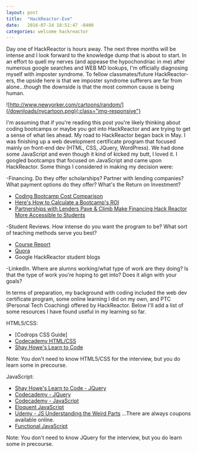 ```yaml
---
layout: post
title:  "HackReactor-Eve"
date:   2016-07-24 18:51:47 -0400
categories: welcome hackreactor
---
```

Day one of HackReactor is hours away. The next three months will be intense and I look forward to the knowledge dump that is about to start. In an effort to quell my nerves (and appease the hypochondriac in me) after numerous google searches and WEB MD lookups, I'm officially <!--break-->diagnosing myself with imposter syndrome. To fellow classmates/future HackReactor-ers, the upside here is that we imposter syndrome sufferers are far from alone...though the downside is that the most common cause is being human.

![http://www.newyorker.com/cartoons/random/](/downloads/nycartoon.png){:class="img-responsive"}

I'm assuming that if you're reading this post you're likely thinking about coding bootcamps or maybe you got into HackReactor and are trying to get a sense of what lies ahead. My road to HackReactor began back in May. I was finishing up a web development certificate program that focused mainly on front-end dev (HTML, CSS, JQuery, WordPress). We had done some JavaScript and even though it kind of kicked my butt, I loved it. I googled bootcamps that focused on JavaScript and came upon HackReactor. Some things I considered in making my decision were:

-Financing. Do they offer scholarships? Partner with lending companies? What payment options do they offer? What's the Return on Investment?

  - [Coding Bootcamp Cost Comparison]
  - [Here's How to Calculate a Bootcamp's ROI]
  - [Partnerships with Lenders Pave & Climb Make Financing Hack Reactor More Accessible to Students]

-Student Reviews. How intense do you want the program to be? What sort of teaching methods serve you best?

  - [Course Report]
  - [Quora]
  - Google HackReactor student blogs

-LinkedIn. Where are alumns working/what type of work are they doing? Is that the type of work you're hoping to get into? Does it align with your goals?

In terms of preparation, my background with coding included the web dev certificate program, some online learning I did on my own, and PTC (Personal Tech Coaching) offered by HackReactor. Below I'll add a list of some resources I have found useful in my learning so far.

HTML5/CSS:

- [Codrops CSS Guide]
- [Codecademy HTML/CSS]
- [Shay Howe's Learn to Code]

Note: You don't need to know HTML5/CSS for the interview, but you do learn some in precourse.

JavaScript:

- [Shay Howe's Learn to Code - JQuery]
- [Codecademy - JQuery]
- [Codecademy - JavaScript]
- [Eloquent JavaScript]
- [Udemy - JS Understanding the Weird Parts] ...There are always coupons available online.
- [Functional JavaScript]

Note: You don't need to know JQuery for the interview, but you do learn some in precourse.

[Coding Bootcamp Cost Comparison]: https://www.coursereport.com/blog/coding-bootcamp-cost-comparison-full-stack-immersives
[Here's How to Calculate a Bootcamp's ROI]: https://www.coursereport.com/blog/calculate-coding-bootcamp-roi
[Partnerships with Lenders Pave & Climb Make Financing Hack Reactor More Accessible to Students]: http://www.hackreactor.com/blog/partnerships-with-lenders-pave-affirm-make-financing-hack-reactor-more-accessible-to-students
[Course Report]: https://www.coursereport.com/schools/hack-reactor#/reviews
[Quora]: https://www.quora.com/topic/Hack-Reactor
[Codrops]: http://tympanus.net/codrops/css_reference/
[Codecademy HTML/CSS]: https://www.codecademy.com/learn/web
[Shay Howe's Learn to Code]: http://learn.shayhowe.com/html-css/
[Shay Howe's Learn to Code - JQuery]: http://learn.shayhowe.com/advanced-html-css/jquery/
[Codecademy - JQuery]: https://www.codecademy.com/learn/jquery
[Codecademy - JavaScript]: https://www.codecademy.com/learn/javascript
[Eloquent JavaScript]: http://eloquentjavascript.net/
[Udemy - JS Understanding the Weird Parts]: https://www.udemy.com/understand-javascript/
[Functional JavaScript]: https://medium.com/functional-javascript
